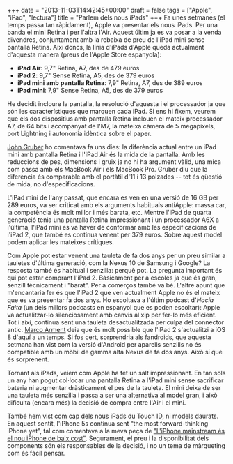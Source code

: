 +++
date = "2013-11-03T14:42:45+00:00"
draft = false
tags = ["Apple", "iPad", "lectura"]
title = "Parlem dels nous iPads"
+++
Fa unes setmanes (el temps passa tan ràpidament), Apple va presentar els nous iPads. Per una banda el mini Retina i per l'altra l'Air. Aquest últim ja es va posar a la venda divendres, conjuntament amb la rebaixa de preu de l'iPad mini sense pantalla Retina. Així doncs, la línia d'iPads d'Apple queda actualment d'aquesta manera (preus de l'Apple Store espanyola):

- **iPad Air**: 9,7" Retina, A7, des de 479 euros
- **iPad 2**: 9,7" Sense Retina, A5, des de 379 euros
- **iPad mini amb pantalla Retina**: 7,9" Retina, A7, des de 389 euros
- **iPad mini**: 7,9" Sense Retina, A5, des de 379 euros

He decidit incloure la pantalla, la resolució d'aquesta i el processador ja que són les característiques que marquen cada iPad. Si ens hi fixem, veurem que els dos dispositius amb pantalla Retina inclouen el mateix processador A7, de 64 bits i acompanyat de l'M7, la mateixa càmera de 5 megapíxels, port Lightning i autonomia idèntica sobre el paper. 

[John Gruber](http://daringfireball.net/2013/10/this_weeks_ipad_event) ho comentava fa uns dies: la diferència actual entre un iPad mini amb pantalla Retina i l'iPad Air és la mida de la pantalla. Amb les reduccions de pes, dimensions i gruix ja no hi ha argument vàlid, una mica com passa amb els MacBook Air i els MacBook Pro. Gruber diu que la diferència és comparable amb el portàtil d'11 i 13 polzades -- tot és qüestió de mida, no d'especificacions.

L'iPad mini de l'any passat, que encara es ven en una versió de 16 GB per 289 euros, va ser criticat amb els arguments habituals antiApple: massa car, la competència és molt millor i més barata, etc. Mentre l'iPad de quarta generació tenia una pantalla Retina impressionant i un processador A6X a l'última, l'iPad mini es va haver de conformar amb les especificacions de l'iPad 2, que també es continua venent per 379 euros. Sobre aquest model podem aplicar les mateixes crítiques. 

Com Apple pot estar venent una tauleta de fa dos anys per un preu similar a tauletes d'última generació, com la Nexus 10 de Samsung i Google? La resposta també és habitual i senzilla: perquè pot. La pregunta important és qui pot estar comprant l'iPad 2. Bàsicament per a escoles ja que és gran, senzill tècnicament i "barat". Per a comerços també va bé. L'altre apunt que m'encantaria fer és que l'iPad 2 que ven actualment Apple no és el mateix que es va presentar fa dos anys. Ho escoltava a l'últim podcast d'*Hacía Falta* (un dels millors podcasts en espanyol que es poden escoltar): Apple va actualitzar-lo silenciosament amb canvis al xip per fer-lo més eficient. Tot i així, continua sent una tauleta desactualitzada per culpa del connector antic. [Marco Arment](http://www.marco.org/2013/10/25/younger-than-the-ipad-2) deia que és molt possible que l'iPad 2 s'actualitzi a iOS 8 d'aquí a un temps. Si fos cert, sorprendria als fandroids, que aquesta setmana han vist com la versió d'Android per aparells senzills no és compatible amb un mòbil de gamma alta Nexus de fa dos anys. Això sí que és sorprenent.

Tornant als iPads, veiem com Apple ha fet un salt impressionant. En tan sols un any han pogut col·locar una pantalla Retina a l'iPad mini sense sacrificar bateria ni augmentar dràsticament el pes de la tauleta. El mini deixa de ser una tauleta més senzilla i passa a ser una alternativa al model gran, i això dificulta (encara més) la decisió de compra entre l'Air i el mini. 

També hem vist com cap dels nous iPads du Touch ID, ni models daurats. En aquest sentit, l'iPhone 5s continua sent “the most forward-thinking iPhone yet", tal com comentava a la meva peça de ["L'iPhone mainstream és el nou iPhone de baix cost"](http://enricllonch.com/post/61008578092/liphone-mainstream-es-el-nou-iphone-de-baix-cost). Segurament, el preu i la disponibilitat dels components són els responsables de la decisió, i no un tema de màrqueting com és fàcil pensar.